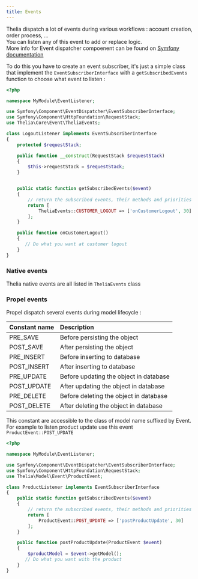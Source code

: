 ```yaml
---
title: Events
---
```


Thelia dispatch a lot of events during various workflows : account creation, order process, ...    
You can listen any of this event to add or replace logic.    
More info for Event dispatcher compoenent can be found on [Symfony documentation](https://symfony.com/doc/current/components/event_dispatcher.html)

To do this you have to create an event subscriber, it's just a simple class that implement the `EventSubscriberInterface` with a `getSubscribedEvents` function to choose what event to listen :
```php
<?php

namespace MyModule\EventListener;

use Symfony\Component\EventDispatcher\EventSubscriberInterface;
use Symfony\Component\HttpFoundation\RequestStack;
use Thelia\Core\Event\TheliaEvents;

class LogoutListener implements EventSubscriberInterface
{
    protected $requestStack;

    public function __construct(RequestStack $requestStack)
    {
        $this->requestStack = $requestStack;
    }


    public static function getSubscribedEvents($event)
    {
        // return the subscribed events, their methods and priorities
        return [
            TheliaEvents::CUSTOMER_LOGOUT => ['onCustomerLogout', 30]
        ];
    }

    public function onCustomerLogout()
    {
       // Do what you want at customer logout
    }
}
```

### Native events
Thelia native events are all listed in `TheliaEvents` class


### Propel events
Propel dispatch several events during model lifecycle :

| Constant name | Description                            |
|:--------------|:---------------------------------------|
| PRE_SAVE      | Before persisting the object           |
| POST_SAVE     | After persisting the object            |
| PRE_INSERT    | Before inserting to database           |
| POST_INSERT   | After inserting to database            |
| PRE_UPDATE    | Before updating the object in database |
| POST_UPDATE   | After updating the object in database  |
| PRE_DELETE    | Before deleting the object in database |
| POST_DELETE   | After deleting the object in database  |

This constant are accessible to the class of model name suffixed by Event.    
For example to listen product update use this event `ProductEvent::POST_UPDATE`

```php
<?php

namespace MyModule\EventListener;

use Symfony\Component\EventDispatcher\EventSubscriberInterface;
use Symfony\Component\HttpFoundation\RequestStack;
use Thelia\Model\Event\ProductEvent;

class ProductListener implements EventSubscriberInterface
{
    public static function getSubscribedEvents($event)
    {
        // return the subscribed events, their methods and priorities
        return [
            ProductEvent::POST_UPDATE => ['postProductUpdate', 30]
        ];
    }

    public function postProductUpdate(ProductEvent $event)
    {
        $productModel = $event->getModel();
       // Do what you want with the product
    }
}
```